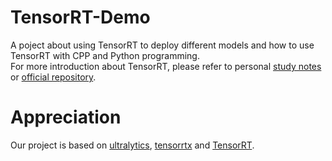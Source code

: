 # TensorRT-Demo
A poject about using TensorRT to deploy different models and how to use TensorRT with CPP and Python programming. <br />
For more introduction about TensorRT, please refer to personal [study notes](https://blog.csdn.net/weixin_43863869/category_12163130.html?spm=1001.2014.3001.5482) or [official repository](https://github.com/NVIDIA/TensorRT). 
# Appreciation
Our project is based on [ultralytics](https://github.com/ultralytics/ultralytics), [tensorrtx](https://github.com/wang-xinyu/tensorrtx) and [TensorRT](https://github.com/NVIDIA/TensorRT). <br />
